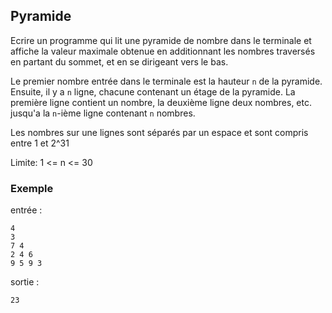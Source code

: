 ## Pyramide
Ecrire un programme qui lit une pyramide de nombre dans le terminale et affiche la valeur maximale
obtenue en additionnant les nombres traversés en partant du sommet, et en se dirigeant vers le bas.

Le premier nombre entrée dans le terminale est la hauteur `n` de la pyramide.
Ensuite, il y a `n` ligne, chacune contenant un étage de la pyramide.
La première ligne contient un nombre, la deuxième ligne deux nombres, etc. jusqu'a la `n`-ième ligne contenant `n` nombres.

Les nombres sur une lignes sont séparés par un espace et sont compris entre 1 et 2^31


Limite: 1 <= n <= 30

### Exemple
entrée :
```
4
3
7 4
2 4 6
9 5 9 3
```
sortie :
```
23
```

